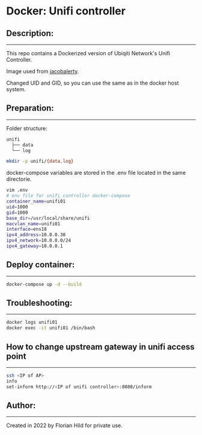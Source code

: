 # Docker: Unifi controller
## Description:
---
This repo contains a Dockerized version of Ubiqiti Network's Unifi Controller.

Image used from [jacobalerty](https://github.com/jacobalberty/unifi-docker).

Changed UID and GID, so you can use the same as in the docker host system.

## Preparation:
---
Folder structure:
```bash
unifi
  ├── data
  └── log
```

```bash
mkdir -p unifi/{data,log}
```

docker-compose variables are stored in the .env file located in the same directorie.
```bash
vim .env
# env file for unifi_controller docker-compose
container_name=unifi01
uid=1000
gid=1000
base_dir=/usr/local/share/unifi
macvlan_name=unifi01
interface=ens18
ipv4_address=10.0.0.30
ipv4_network=10.0.0.0/24
ipv4_gateway=10.0.0.1
```

## Deploy container:
---
```bash
docker-compose up -d --build
```

## Troubleshooting:
---
```bash
docker logs unifi01
docker exec -it unifi01 /bin/bash
```

## How to change upstream gateway in unifi access point
---
```bash
ssh <IP of AP>
info
set-inform http://<IP of unifi controller>:8080/inform
```

## Author:
---
Created in 2022 by Florian Hild for private use.
